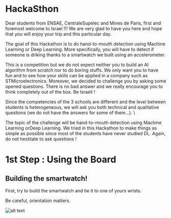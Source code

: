 # HackaSthon

Dear students from ENSAE, CentraleSupelec and Mines de Paris, first and foremost welcome to Israel !!! We are very glad to have you here and hope that you will enjoy your trip and this particular day. 

The goal of this Hackathon is to do hand-to-mouth detection using Machine Learning or Deep Learning. More specifically, you will have to detect if someone is driking thanks to a smartwatch we built using an accelerometer. 

This is a competition but we do not expect neither you to build an AI algorithm from scratch nor to do boring stuffs. We only want you to have fun and to see how your skills can be applied in a company such as STMicroelectronics. Moreover, we decided to challenge you by asking some opened questions. There is no bad answer and we really encourage you to think completely out of the box. Be Israeli !

Since the competencies of the 3 schools are different and the level between students is heterogeneous, we will ask you both technical and qualitative questions (we do not have the answers for some of them...). \\

The topic of the challenge will be hand-to-mouth detection using Machine Learning orDeep Learning. We tried in this Hackathon to make things as simple as possible since most of the students have never studied DL. Again, do not hestitate to ask questions !


# 1st Step : Using the Board

## Building the smartwatch!


First, try to build the smartwatch and tie it to one of yours wrists.

Be careful, orientation matters. 

![alt text](https://github.com/[username]/[reponame]/blob/[branch]/image.jpg?raw=true)




























